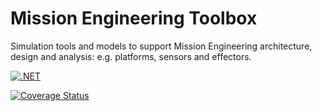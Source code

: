 # Mission Engineering Toolbox
Simulation tools and models to support Mission Engineering architecture, design and analysis: e.g. platforms, sensors and effectors.

[![.NET](https://github.com/MissionEngineeringSupport/MissionEngineeringToolbox/actions/workflows/dotnet.yml/badge.svg)](https://github.com/MissionEngineeringSupport/MissionEngineeringToolbox/actions/workflows/dotnet.yml)

[![Coverage Status](https://coveralls.io/repos/github/MissionEngineeringSupport/MissionEngineeringToolbox/badge.svg?branch=main)](https://coveralls.io/github/MissionEngineeringSupport/MissionEngineeringToolbox?branch=main)
